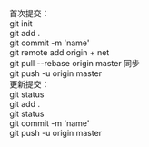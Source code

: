首次提交：  
  git init  
  git add .  
  git commit -m 'name'  
  git remote add origin + net  
  git pull --rebase origin master  同步  
  git push -u origin master  
更新提交：  
  git status  
  git add .  
  git status  
  git commit -m 'name'  
  git push -u origin master  
